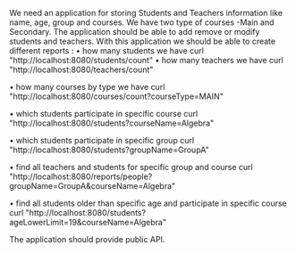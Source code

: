 We need an application for storing Students and Teachers information like name, age, group and courses. We have two type of courses -Main and Secondary.
The application should be able to add remove or modify students and teachers. With this application we should be able to create different reports :
• how many students we have
curl "http://localhost:8080/students/count"
• how many teachers we have
curl "http://localhost:8080/teachers/count"

• how many courses by type we have
curl "http://localhost:8080/courses/count?courseType=MAIN"

• which students participate in specific course
curl "http://localhost:8080/students?courseName=Algebra"

• which students participate in specific group
curl "http://localhost:8080/students?groupName=GroupA"

• find all teachers and students for specific group and course
curl "http://localhost:8080/reports/people?groupName=GroupA&courseName=Algebra"

• find all students older than specific age and participate in specific course
curl "http://localhost:8080/students?ageLowerLimit=19&courseName=Algebra"

The application should provide public API.
